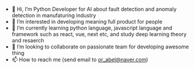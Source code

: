 - 👋 Hi, I’m Python Developer for AI about fault detection and anomaly detection in manufaturing industry
- 👀 I’m interested in developing meaning full product for people
- 🌱 I’m currently learning python language, javascript language and framework such as react, vue, next etc, and study deep learning theory and resaerch
- 💞️ I’m looking to collaborate on passionate team for developing awesome thing
- 📫 How to reach me (send email to or_abel@naver.com)

<!---
shinel94/shinel94 is a ✨ special ✨ repository because its `README.md` (this file) appears on your GitHub profile.
You can click the Preview link to take a look at your changes.
--->
